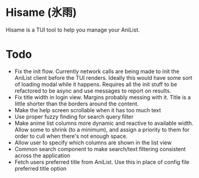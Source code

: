 # Hisame (氷雨)

Hisame is a TUI tool to help you manage your AniList.

# Todo

- Fix the init flow.  Currently network calls are being made to init the AniList client before the TUI renders.  Ideally this would have some sort of loading modal while it happens.  Requires all the init stuff to be refactored to be async and use messages to report on results.
- Fix title width in login view.  Margins probably messing with it.  Title is a little shorter than the borders around the content.
- Make the help screen scrollable when it has too much text
- Use proper fuzzy finding for search query filter
- Make anime list columns more dynamic and reactive to available width.  Allow some to shrink (to a minimum), and assign a priority to them for order to cull when there's not enough space.
- Allow user to specify which columns are shown in the list view
- Common search component to make search/text filtering consistent across the application
- Fetch users preferred title from AniList.  Use this in place of config file preferred title option